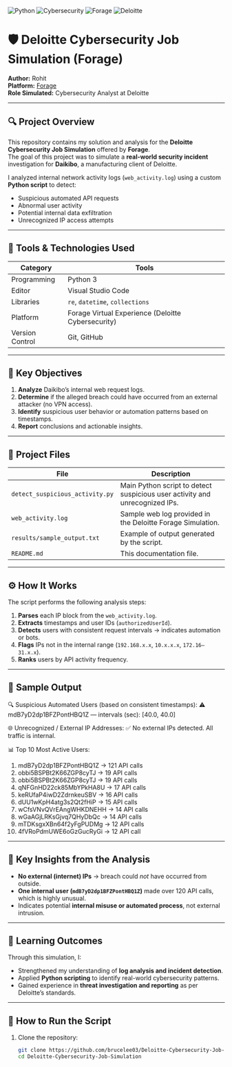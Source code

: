 ![Python](https://img.shields.io/badge/Python-3.x-blue)
![Cybersecurity](https://img.shields.io/badge/Domain-Cybersecurity-orange)
![Forage](https://img.shields.io/badge/Platform-Forage-brightgreen)
![Deloitte](https://img.shields.io/badge/Organization-Deloitte-blue)

# 🛡️ Deloitte Cybersecurity Job Simulation (Forage)

**Author:** Rohit  
**Platform:** [Forage](https://www.theforage.com/virtual-experience/programs/deloitte-cyber)  
**Role Simulated:** Cybersecurity Analyst at Deloitte  

---

## 🔍 Project Overview

This repository contains my solution and analysis for the **Deloitte Cybersecurity Job Simulation** offered by **Forage**.  
The goal of this project was to simulate a **real-world security incident** investigation for **Daikibo**, a manufacturing client of Deloitte.

I analyzed internal network activity logs (`web_activity.log`) using a custom **Python script** to detect:
- Suspicious automated API requests  
- Abnormal user activity  
- Potential internal data exfiltration  
- Unrecognized IP access attempts  

---

## 🧰 Tools & Technologies Used

| Category | Tools |
|-----------|-------|
| Programming | Python 3 |
| Editor | Visual Studio Code |
| Libraries | `re`, `datetime`, `collections` |
| Platform | Forage Virtual Experience (Deloitte Cybersecurity) |
| Version Control | Git, GitHub |

---

## 🧠 Key Objectives

1. **Analyze** Daikibo’s internal web request logs.  
2. **Determine** if the alleged breach could have occurred from an external attacker (no VPN access).  
3. **Identify** suspicious user behavior or automation patterns based on timestamps.  
4. **Report** conclusions and actionable insights.

---

## 🧩 Project Files

| File | Description |
|------|--------------|
| `detect_suspicious_activity.py` | Main Python script to detect suspicious user activity and unrecognized IPs. |
| `web_activity.log` | Sample web log provided in the Deloitte Forage Simulation. |
| `results/sample_output.txt` | Example of output generated by the script. |
| `README.md` | This documentation file. |

---

## ⚙️ How It Works

The script performs the following analysis steps:

1. **Parses** each IP block from the `web_activity.log`.  
2. **Extracts** timestamps and user IDs (`authorizedUserId`).  
3. **Detects** users with consistent request intervals → indicates automation or bots.  
4. **Flags** IPs not in the internal range (`192.168.x.x`, `10.x.x.x`, `172.16–31.x.x`).  
5. **Ranks** users by API activity frequency.  

---

## 🧾 Sample Output

🔍 Suspicious Automated Users (based on consistent timestamps):
  ⚠️ mdB7yD2dp1BFZPontHBQ1Z — intervals (sec): [40.0, 40.0]

🌐 Unrecognized / External IP Addresses:
  ✅ No external IPs detected. All traffic is internal.


📊 Top 10 Most Active Users:
1. mdB7yD2dp1BFZPontHBQ1Z          → 121 API calls
2. obbi5BSPBt2K66ZGP8cyTJ          → 19 API calls
3. obbi5BSPBt2K66ZGP8cyTJ          → 19 API calls
4. qNFGnHD22ck85MbYPkHA8U          → 17 API calls
5. keRUfaP4iwD2ZdrnkeuSBV          → 16 API calls
6. dUU1wKpH4atg3s2Qt2fHiP          → 15 API calls
7. wCfsVNvQVrEAngWHKDNEHH          → 14 API calls
8. wGaAGjLRKsGjvq7QHyDbQc          → 14 API calls
9. mTDKsgxXBn64f2yFgPUDMg          → 12 API calls
10. 4fVRoPdmUWE6oGzGucRyGi         → 12 API call

---

## 🧩 Key Insights from the Analysis

- **No external (internet) IPs** → breach could *not* have occurred from outside.  
- **One internal user (`mdB7yD2dp1BFZPontHBQ1Z`)** made over 120 API calls, which is highly unusual.  
- Indicates potential **internal misuse or automated process**, not external intrusion.  

---

## 🧠 Learning Outcomes

Through this simulation, I:
- Strengthened my understanding of **log analysis and incident detection**.  
- Applied **Python scripting** to identify real-world cybersecurity patterns.  
- Gained experience in **threat investigation and reporting** as per Deloitte’s standards.  

---

## 🚀 How to Run the Script

1. Clone the repository:
   ```bash
   git clone https://github.com/brucelee03/Deloitte-Cybersecurity-Job-Simulation.git
   cd Deloitte-Cybersecurity-Job-Simulation
